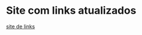 # Site com links atualizados
[site de links](https://gracielle-sampaio.github.io/GracielleSampaio/)
